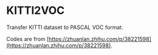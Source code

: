 # KITTI2VOC
Transfer KITTI dataset to PASCAL VOC format.

Codes are from [https://zhuanlan.zhihu.com/p/38221598](https://zhuanlan.zhihu.com/p/38221598).
